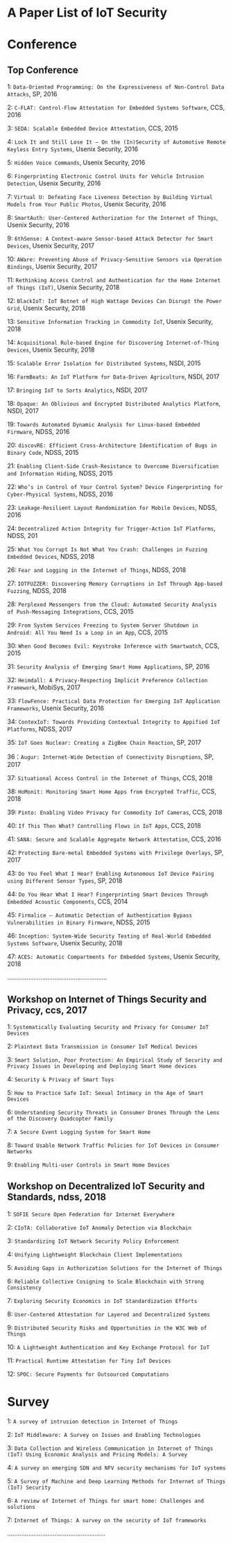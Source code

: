  A Paper List of IoT Security 
====
 # Conference
 ## Top Conference
  1: `Data-Oriented Programming: On the Expressiveness of Non-Control Data Attacks`, SP, 2016
  
  2: `C-FLAT: Control-Flow Attestation for Embedded Systems Software`, CCS, 2016
  
  3: `SEDA: Scalable Embedded Device Attestation`, CCS, 2015
  
  4: `Lock It and Still Lose It – On the (In)Security of Automotive Remote Keyless Entry Systems`, Usenix Security, 2016
  
  5: `Hidden Voice Commands`, Usenix Security, 2016
  
  6: `Fingerprinting Electronic Control Units for Vehicle Intrusion Detection`, Usenix Security, 2016
  
  7: `Virtual U: Defeating Face Liveness Detection by Building Virtual Models from Your Public Photos`, Usenix Security, 2016
  
  8: `SmartAuth: User-Centered Authorization for the Internet of Things`, Usenix Security, 2016
  
  9: `6thSense: A Context-aware Sensor-based Attack Detector for Smart Devices`, Usenix Security, 2017
 
  10: `AWare: Preventing Abuse of Privacy-Sensitive Sensors via Operation Bindings`, Usenix Security, 2017
  
  11: `Rethinking Access Control and Authentication for the Home Internet of Things (IoT)`, Usenix Security, 2018
  
  12: `BlackIoT: IoT Botnet of High Wattage Devices Can Disrupt the Power Grid`, Usenix Security, 2018
  
  13: `Sensitive Information Tracking in Commodity IoT`, Usenix Security, 2018
  
  14: `Acquisitional Rule-based Engine for Discovering Internet-of-Thing Devices`, Usenix Security, 2018
  
  15: `Scalable Error Isolation for Distributed Systems`, NSDI, 2015
  
  16: `FarmBeats: An IoT Platform for Data-Driven Agriculture`, NSDI, 2017
  
  17: `Bringing IoT to Sorts Analytics`, NSDI, 2017
  
  18: `Opaque: An Oblivious and Encrypted Distributed Analytics Platform`, NSDI, 2017
  
  19: `Towards Automated Dynamic Analysis for Linux-based Embedded Firmware`, NDSS, 2016
  
  20: `discovRE: Efficient Cross-Architecture Identification of Bugs in Binary Code`, NDSS, 2015
  
  21: `Enabling Client-Side Crash-Resistance to Overcome Diversification and Information Hiding`, NDSS, 2015
  
  22: `Who’s in Control of Your Control System? Device Fingerprinting for Cyber-Physical Systems`, NDSS, 2016
  
  23: `Leakage-Resilient Layout Randomization for Mobile Devices`, NDSS, 2016
  
  24: `Decentralized Action Integrity for Trigger-Action IoT Platforms`, NDSS, 201
  
  25: `What You Corrupt Is Not What You Crash: Challenges in Fuzzing Embedded Devices`, NDSS, 2018
  
  26: `Fear and Logging in the Internet of Things`, NDSS, 2018
  
  27: `IOTFUZZER: Discovering Memory Corruptions in IoT Through App-based Fuzzing`, NDSS, 2018
  
  28: `Perplexed Messengers from the Cloud: Automated Security Analysis of Push-Messaging Integrations`, CCS, 2015
  
  29: `From System Services Freezing to System Server Shutdown in Android: All You Need Is a Loop in an App`, CCS, 2015
  
  30: `When Good Becomes Evil: Keystroke Inference with Smartwatch`, CCS, 2015
  
  31: `Security Analysis of Emerging Smart Home Applications`, SP, 2016
  
  32: `Heimdall: A Privacy-Respecting Implicit Preference Collection Framework`, MobiSys, 2017
  
  33: `FlowFence: Practical Data Protection for Emerging IoT Application Frameworks`, Usenix Security, 2016
  
  34: `ContexIoT: Towards Providing Contextual Integrity to Appified IoT Platforms`, NDSS, 2017
  
  35: `IoT Goes Nuclear: Creating a ZigBee Chain Reaction`, SP, 2017
  
  36：`Augur: Internet-Wide Detection of Connectivity Disruptions`, SP, 2017
  
  37: `Situational Access Control in the Internet of Things`, CCS, 2018
  
  38: `HoMonit: Monitoring Smart Home Apps from Encrypted Traffic`, CCS, 2018
  
  39: `Pinto: Enabling Video Privacy for Commodity IoT Cameras`, CCS, 2018
  
  40: `If This Then What? Controlling Flows in IoT Apps`, CCS, 2018
  
  41: `SANA: Secure and Scalable Aggregate Network Attestation`, CCS, 2016
  
  42: `Protecting Bare-metal Embedded Systems with Privilege Overlays`, SP, 2017
  
  43: `Do You Feel What I Hear? Enabling Autonomous IoT Device Pairing using Different Sensor Types`, SP, 2018
  
  44: `Do You Hear What I Hear? Fingerprinting Smart Devices Through Embedded Acoustic Components`, CCS, 2014
  
  45: `Firmalice – Automatic Detection of Authentication Bypass Vulnerabilities in Binary Firmware`, NDSS, 2015
  
  46: `Inception: System-Wide Security Testing of Real-World Embedded Systems Software`, Usenix Security, 2018
  
  47: `ACES: Automatic Compartments for Embedded Systems`, Usenix Security, 2018 
  
  .........................................................


  ## Workshop on Internet of Things Security and Privacy, ccs, 2017
   1: `Systematically Evaluating Security and Privacy for Consumer IoT Devices`
   
   2: `Plaintext Data Transmission in Consumer IoT Medical Devices`
   
   3: `Smart Solution, Poor Protection: An Empirical Study of Security and Privacy Issues in Developing and Deploying Smart Home devices`
   
   4: `Security & Privacy of Smart Toys`
   
   5: `How to Practice Safe IoT: Sexual Intimacy in the Age of Smart Devices`
   
   6: `Understanding Security Threats in Consumer Drones Through the Lens of the Discovery Quadcopter Family`
   
   7: `A Secure Event Logging System for Smart Home`
   
   8: `Toward Usable Network Traffic Policies for IoT Devices in Consumer Networks`
   
   9: `Enabling Multi-user Controls in Smart Home Devices`
   
  ## Workshop on Decentralized IoT Security and Standards, ndss, 2018
   1: `SOFIE Secure Open Federation for Internet Everywhere`
   
   2: `CIoTA: Collaborative IoT Anomaly Detection via Blockchain`
   
   3: `Standardizing IoT Network Security Policy Enforcement`
   
   4: `Unifying Lightweight Blockchain Client Implementations`
   
   5: `Avoiding Gaps in Authorization Solutions for the Internet of Things`
   
   6: `Reliable Collective Cosigning to Scale Blockchain with Strong Consistency`
   
   7: `Exploring Security Economics in IoT Standardization Efforts`
   
   8: `User-Centered Attestation for Layered and Decentralized Systems`
   
   9: `Distributed Security Risks and Opportunities in the W3C Web of Things`
   
   10: `A Lightweight Authentication and Key Exchange Protocol for IoT`
   
   11: `Practical Runtime Attestation for Tiny IoT Devices`
   
   12: `SPOC: Secure Payments for Outsourced Computations`


# Survey
  1: `A survey of intrusion detection in Internet of Things`
  
  2: `IoT Middleware: A Survey on Issues and Enabling Technologies`
  
  3: `Data Collection and Wireless Communication in Internet of Things (IoT) Using Economic Analysis and Pricing Models: A Survey`
  
  4: `A survey on emerging SDN and NFV security mechanisms for IoT systems`
  
  5: `A Survey of Machine and Deep Learning Methods for Internet of Things (IoT) Security`
  
  6: `A review of Internet of Things for smart home: Challenges and solutions`
  
  7: `Internet of Things: A survey on the security of IoT frameworks`
  
  ........................................................




